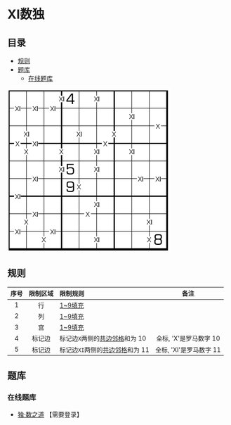 # XI数独
<!-- START doctoc generated TOC please keep comment here to allow auto update -->
<!-- DON'T EDIT THIS SECTION, INSTEAD RE-RUN doctoc TO UPDATE -->
## 目录

- [规则](#%E8%A7%84%E5%88%99)
- [题库](#%E9%A2%98%E5%BA%93)
  - [在线题库](#%E5%9C%A8%E7%BA%BF%E9%A2%98%E5%BA%93)

<!-- END doctoc generated TOC please keep comment here to allow auto update -->

![题](../../../../../images/sudoku/XI数独.png)

## 规则

| 序号  | 限制区域 | 限制规则                  |        备注        |
|:---:|:----:|:----------------------|:----------------:|
|  1  |  行   | [1~9填充]               |                  |
|  2  |  列   | [1~9填充]               |                  |
|  3  |  宫   | [1~9填充]               |                  |
|  4  | 标记边  | 标记边`X`两侧的[共边邻格]和为 10  | 全标, 'X'是罗马数字 10  |
|  5  | 标记边  | 标记边`XI`两侧的[共边邻格]和为 11 | 全标, 'XI'是罗马数字 11 |

## 题库

### 在线题库

- [独·数之道](http://www.sudokufans.org.cn/lx/game.index.php?type=vx2) 【需要登录】

[1~9填充]: ../../../../../rules.md#1to9填充
[共边邻格]: ../../../../../rules.md#共边邻格
